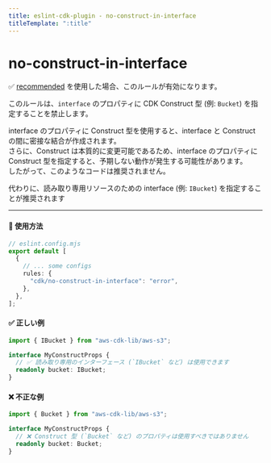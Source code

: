 ```yaml
---
title: eslint-cdk-plugin - no-construct-in-interface
titleTemplate: ":title"
---
```


# no-construct-in-interface

<div class="info-item">
  ✅ <a href="/ja/rules/#recommended-rules">recommended</a>
  を使用した場合、このルールが有効になります。
</div>

このルールは、`interface` のプロパティに CDK Construct 型 (例: `Bucket`) を指定することを禁止します。

interface のプロパティに Construct 型を使用すると、interface と Construct の間に密接な結合が作成されます。  
さらに、Construct は本質的に変更可能であるため、interface のプロパティに Construct 型を指定すると、予期しない動作が発生する可能性があります。  
したがって、このようなコードは推奨されません。

代わりに、読み取り専用リソースのための interface (例: `IBucket`) を指定することが推奨されます

---

#### 🔧 使用方法

```ts
// eslint.config.mjs
export default [
  {
    // ... some configs
    rules: {
      "cdk/no-construct-in-interface": "error",
    },
  },
];
```

#### ✅ 正しい例

```ts
import { IBucket } from "aws-cdk-lib/aws-s3";

interface MyConstructProps {
  // ✅ 読み取り専用のインターフェース (`IBucket` など) は使用できます
  readonly bucket: IBucket;
}
```

#### ❌ 不正な例

```ts
import { Bucket } from "aws-cdk-lib/aws-s3";

interface MyConstructProps {
  // ❌ Construct 型 (`Bucket` など) のプロパティは使用すべきではありません
  readonly bucket: Bucket;
}
```
